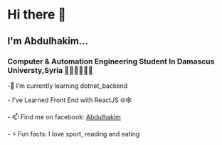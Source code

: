 # Hi there 👋
<h2>I'm Abdulhakim...</h2>
<h3>Computer & Automation Engineering Student In Damascus Universty,Syria 🧑🏻‍💻🧑🏻‍🎓 </h3>
 <p> -🌱 I’m currently learning dotnet_backend </p>
 <p> - I've Learned Front End with ReactJS 🌐🕸 </p>
 <p> - 📫 Find me on facebook: <a href="https://www.facebook.com/profile.php?id=100010172340775&sk=about_contact_and_basic_info">Abdulhakim</a></p>
 <p> - ⚡ Fun facts: I love sport, reading and eating  </p>
